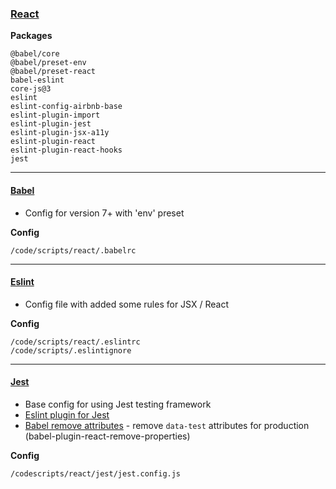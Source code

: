 ### [React](https://reactjs.org/)

**Packages**

    @babel/core
    @babel/preset-env
    @babel/preset-react
    babel-eslint
    core-js@3
    eslint
    eslint-config-airbnb-base
    eslint-plugin-import
    eslint-plugin-jest
    eslint-plugin-jsx-a11y
    eslint-plugin-react
    eslint-plugin-react-hooks
    jest

---

#### [Babel](https://babeljs.io)

-   Config for version 7+ with 'env' preset

**Config**

    /code/scripts/react/.babelrc

---

#### [Eslint](https://babeljs.io)

-   Config file with added some rules for JSX / React

**Config**

    /code/scripts/react/.eslintrc
    /code/scripts/.eslintignore

---

#### [Jest](https://jestjs.io/)

-   Base config for using Jest testing framework
-   [Eslint plugin for Jest](https://github.com/jest-community/eslint-plugin-jest)
-   [Babel remove attributes](https://www.npmjs.com/package/babel-plugin-react-remove-properties) - remove `data-test` attributes for production (babel-plugin-react-remove-properties)

**Config**

    /codescripts/react/jest/jest.config.js
